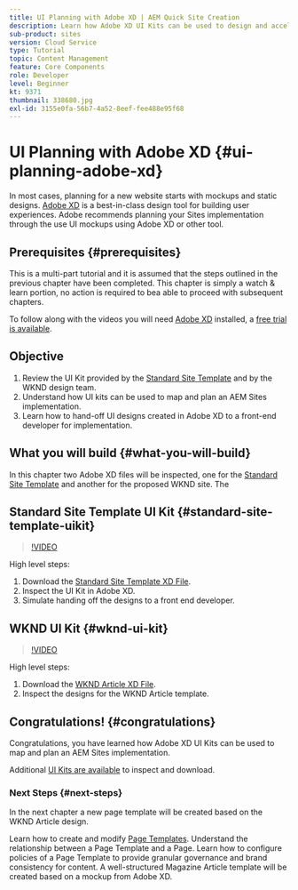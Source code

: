 ```yaml
---
title: UI Planning with Adobe XD | AEM Quick Site Creation
description: Learn how Adobe XD UI Kits can be used to design and accelerate your Adobe Experience Manager Sites implementation.
sub-product: sites
version: Cloud Service
type: Tutorial
topic: Content Management
feature: Core Components
role: Developer
level: Beginner
kt: 9371
thumbnail: 338680.jpg
exl-id: 3155e0fa-56b7-4a52-8eef-fee488e95f68
---
```

# UI Planning with Adobe XD {#ui-planning-adobe-xd}

In most cases, planning for a new website starts with mockups and static designs. [Adobe XD](https://www.adobe.com/products/xd.html) is a best-in-class design tool for building user experiences. Adobe recommends planning your Sites implementation through the use UI mockups using Adobe XD or other tool.

## Prerequisites {#prerequisites}

This is a multi-part tutorial and it is assumed that the steps outlined in the previous chapter have been completed. This chapter is simply a watch & learn portion, no action is required to bea able to proceed with subsequent chapters.

To follow along with the videos you will need [Adobe XD](https://www.adobe.com/products/xd/pricing/free-trial.html) installed, a [free trial is available](https://www.adobe.com/products/xd/pricing/free-trial.html).

## Objective

1. Review the UI Kit provided by the [Standard Site Template](https://github.com/adobe/aem-site-template-standard) and by the WKND design team.
1. Understand how UI kits can be used to map and plan an AEM Sites implementation.
1. Learn how to hand-off UI designs created in Adobe XD to a front-end developer for implementation.

## What you will build {#what-you-will-build}

In this chapter two Adobe XD files will be inspected, one for the [Standard Site Template](https://github.com/adobe/aem-site-template-standard) and another for the proposed WKND site. The 

## Standard Site Template UI Kit {#standard-site-template-uikit}

>[!VIDEO](https://video.tv.adobe.com/v/338680/?quality=12&learn=on)

High level steps:

1. Download the [Standard Site Template XD File](https://github.com/adobe/aem-site-template-standard/raw/main/files/wireframe.xd).
1. Inspect the UI Kit in Adobe XD.
1. Simulate handing off the designs to a front end developer.

## WKND UI Kit {#wknd-ui-kit}

>[!VIDEO](https://video.tv.adobe.com/v/30214/?quality=12&learn=on)

High level steps:

1. Download the [WKND Article XD File](https://github.com/adobe/aem-guides-wknd/releases/download/aem-guides-wknd-0.0.2/AEM_UI-kit-WKND-article-design.xd).
1. Inspect the designs for the WKND Article template.

## Congratulations! {#congratulations}

Congratulations, you have learned how Adobe XD UI Kits can be used to map and plan an AEM Sites implementation. 

Additional [UI Kits are available](https://www.adobe.com/products/xd/features/ui-kits.html) to inspect and download.

### Next Steps {#next-steps}

In the next chapter a new page template will be created based on the WKND Article design.

Learn how to create and modify [Page Templates](./page-templates.md). Understand the relationship between a Page Template and a Page. Learn how to configure policies of a Page Template to provide granular governance and brand consistency for content.  A well-structured Magazine Article template will be created based on a mockup from Adobe XD.
